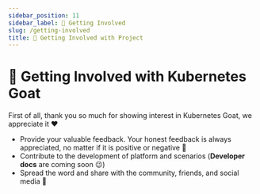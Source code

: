 ```yaml
---
sidebar_position: 11
sidebar_label: 🎉 Getting Involved
slug: /getting-involved
title: 🎉 Getting Involved with Project
---
```


# 🎉 Getting Involved with Kubernetes Goat

First of all, thank you so much for showing interest in Kubernetes Goat, we appreciate it ❤️

* Provide your valuable feedback. Your honest feedback is always appreciated, no matter if it is positive or negative 🙏
* Contribute to the development of platform and scenarios (**Developer docs** are coming soon 😉)
* Spread the word and share with the community, friends, and social media 🥳
